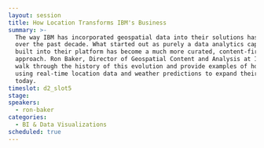 ```yaml
---
layout: session
title: How Location Transforms IBM's Business
summary: >-
  The way IBM has incorporated geospatial data into their solutions has evolved
  over the past decade. What started out as purely a data analytics capability
  built into their platform has become a much more curated, content-first
  approach. Ron Baker, Director of Geospatial Content and Analysis at IBM, will
  walk through the history of this evolution and provide examples of how IBM is
  using real-time location data and weather predictions to expand their business
  today.
timeslot: d2_slot5
stage:
speakers:
  - ron-baker
categories:
  - BI & Data Visualizations
scheduled: true
---
```


